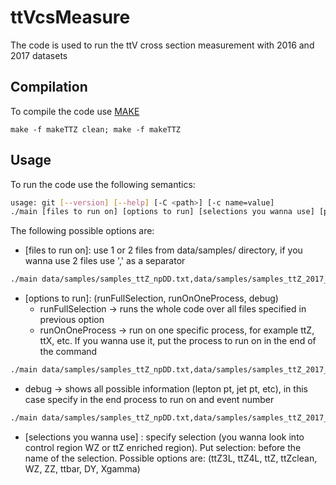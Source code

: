 # ttVcsMeasure
The code is used to run the ttV cross section measurement with 2016 and 2017 datasets

## Compilation
To compile the code use [MAKE](http://www.cs.colby.edu/maxwell/courses/tutorials/maketutor/)

```make
make -f makeTTZ clean; make -f makeTTZ
```
## Usage
To run the code use the following semantics: 

```bash
usage: git [--version] [--help] [-C <path>] [-c name=value]
./main [files to run on] [options to run] [selections you wanna use] [process to run on] [event number]
```

The following possible options are:

- [files to run on]: use 1 or 2 files from data/samples/ directory, if you wanna use 2 files use ',' as a separator
```bash
./main data/samples/samples_ttZ_npDD.txt,data/samples/samples_ttZ_2017_npDD.txt runFullSelection selection:ttZclean
```

- [options to run]: (runFullSelection, runOnOneProcess, debug)
  * runFullSelection -> runs the whole code over all files specified in previous option
  * runOnOneProcess -> run on one specific process, for example ttZ, ttX, etc. If you wanna use it, put the process to run on in the end of the command
```bash
./main data/samples/samples_ttZ_npDD.txt,data/samples/samples_ttZ_2017_npDD.txt runOnOneProcess selection:ttZclean ttZ
```
  * debug -> shows all possible information (lepton pt, jet pt, etc), in this case specify in the end process to run on and event number

```bash
./main data/samples/samples_ttZ_npDD.txt,data/samples/samples_ttZ_2017_npDD.txt debug selection:ttZ data 1594370560
```

- [selections you wanna use] : specify selection (you wanna look into control region WZ or ttZ enriched region). Put selection: before the name of the selection. Possible options are: (ttZ3L, ttZ4L, ttZ, ttZclean, WZ, ZZ, ttbar, DY, Xgamma)


